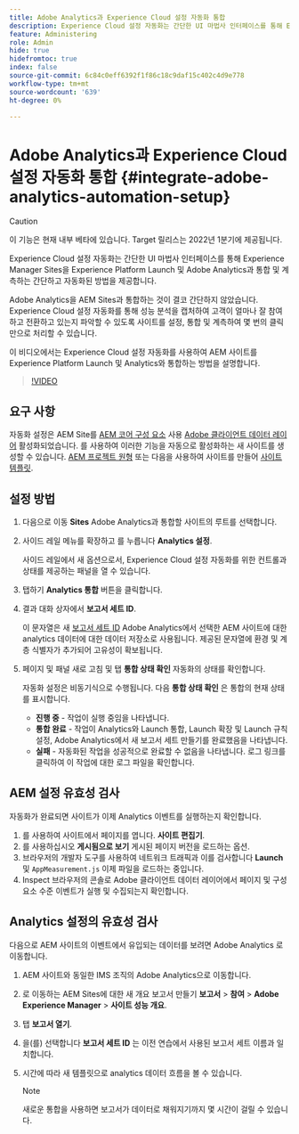 ```yaml
---
title: Adobe Analytics과 Experience Cloud 설정 자동화 통합
description: Experience Cloud 설정 자동화는 간단한 UI 마법사 인터페이스를 통해 Experience Manager Sites을 Experience Platform Launch 및 Adobe Analytics과 통합 및 계측하는 간단하고 자동화된 방법을 제공합니다. 자체 사이트에서 자동화된 설정을 사용하는 방법을 알아봅니다.
feature: Administering
role: Admin
hide: true
hidefromtoc: true
index: false
source-git-commit: 6c84c0eff6392f1f86c18c9daf15c402c4d9e778
workflow-type: tm+mt
source-wordcount: '639'
ht-degree: 0%

---
```



# Adobe Analytics과 Experience Cloud 설정 자동화 통합 {#integrate-adobe-analytics-automation-setup}

>[!CAUTION]
>
> 이 기능은 현재 내부 베타에 있습니다. Target 릴리스는 2022년 1분기에 제공됩니다.

Experience Cloud 설정 자동화는 간단한 UI 마법사 인터페이스를 통해 Experience Manager Sites을 Experience Platform Launch 및 Adobe Analytics과 통합 및 계측하는 간단하고 자동화된 방법을 제공합니다.

Adobe Analytics을 AEM Sites과 통합하는 것이 결코 간단하지 않았습니다. Experience Cloud 설정 자동화를 통해 성능 분석을 캡처하여 고객이 얼마나 잘 참여하고 전환하고 있는지 파악할 수 있도록 사이트를 설정, 통합 및 계측하여 몇 번의 클릭만으로 처리할 수 있습니다.

이 비디오에서는 Experience Cloud 설정 자동화를 사용하여 AEM 사이트를 Experience Platform Launch 및 Analytics와 통합하는 방법을 설명합니다.

>[!VIDEO](https://video.tv.adobe.com/v/339605/?quality=12)

## 요구 사항

자동화 설정은 AEM Site를 [AEM 코어 구성 요소](https://experienceleague.adobe.com/docs/experience-manager-core-components/using/introduction.html?lang=ko-KR) 사용 [Adobe 클라이언트 데이터 레이어](https://experienceleague.adobe.com/docs/experience-manager-core-components/using/developing/data-layer/overview.html) 활성화되었습니다. 를 사용하여 이러한 기능을 자동으로 활성화하는 새 사이트를 생성할 수 있습니다. [AEM 프로젝트 원형](https://experienceleague.adobe.com/docs/experience-manager-core-components/using/developing/archetype/overview.html) 또는 다음을 사용하여 사이트를 만들어 [사이트 템플릿](/help/journey-sites/quick-site/create-site.md).

## 설정 방법

1. 다음으로 이동 **Sites** Adobe Analytics과 통합할 사이트의 루트를 선택합니다.
1. 사이드 레일 메뉴를 확장하고 를 누릅니다 **Analytics 설정**.

   사이드 레일에서 새 옵션으로서, Experience Cloud 설정 자동화를 위한 컨트롤과 상태를 제공하는 패널을 열 수 있습니다.
1. 탭하기 **Analytics 통합** 버튼을 클릭합니다.
1. 결과 대화 상자에서 **보고서 세트 ID**.

   이 문자열은 새 [보고서 세트 ID](https://experienceleague.adobe.com/docs/analytics/admin/manage-report-suites/new-report-suite/t-create-a-report-suite.html?lang=en) Adobe Analytics에서 선택한 AEM 사이트에 대한 analytics 데이터에 대한 데이터 저장소로 사용됩니다. 제공된 문자열에 환경 및 계층 식별자가 추가되어 고유성이 확보됩니다.

1. 페이지 및 패널 새로 고침 및 탭 **통합 상태 확인** 자동화의 상태를 확인합니다.

   자동화 설정은 비동기식으로 수행됩니다. 다음 **통합 상태 확인** 은 통합의 현재 상태를 표시합니다.

   * **진행 중** - 작업이 실행 중임을 나타냅니다.
   * **통합 완료** - 작업이 Analytics와 Launch 통합, Launch 확장 및 Launch 규칙 설정, Adobe Analytics에서 새 보고서 세트 만들기를 완료했음을 나타냅니다.
   * **실패** - 자동화된 작업을 성공적으로 완료할 수 없음을 나타냅니다. 로그 링크를 클릭하여 이 작업에 대한 로그 파일을 확인합니다.

## AEM 설정 유효성 검사

자동화가 완료되면 사이트가 이제 Analytics 이벤트를 실행하는지 확인합니다.

1. 를 사용하여 사이트에서 페이지를 엽니다. **사이트 편집기**.
1. 를 사용하십시오 **게시됨으로 보기** 게시된 페이지 버전을 로드하는 옵션.
1. 브라우저의 개발자 도구를 사용하여 네트워크 트래픽과 이를 검사합니다 **Launch** 및 `AppMeasurement.js` 이제 파일을 로드하는 중입니다.
1. Inspect 브라우저의 콘솔로 Adobe 클라이언트 데이터 레이어에서 페이지 및 구성 요소 수준 이벤트가 실행 및 수집되는지 확인합니다.

## Analytics 설정의 유효성 검사

다음으로 AEM 사이트의 이벤트에서 유입되는 데이터를 보려면 Adobe Analytics 로 이동합니다.

1. AEM 사이트와 동일한 IMS 조직의 Adobe Analytics으로 이동합니다.
1. 로 이동하는 AEM Sites에 대한 새 개요 보고서 만들기 **보고서** > **참여** > **Adobe Experience Manager** > **사이트 성능 개요**.
1. 탭 **보고서 열기**.
1. 을(를) 선택합니다 **보고서 세트 ID** 는 이전 연습에서 사용된 보고서 세트 이름과 일치합니다.
1. 시간에 따라 새 템플릿으로 analytics 데이터 흐름을 볼 수 있습니다.

   >[!NOTE]
   >
   > 새로운 통합을 사용하면 보고서가 데이터로 채워지기까지 몇 시간이 걸릴 수 있습니다.
